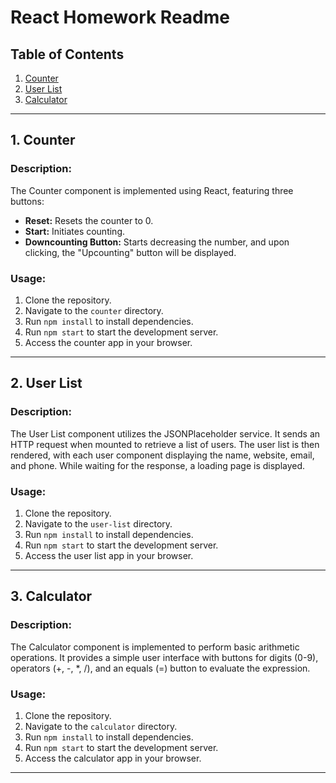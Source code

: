 # React Homework Readme

## Table of Contents
1. [Counter](#counter)
2. [User List](#user-list)
3. [Calculator](#calculator)

---

## 1. Counter

### Description:
The Counter component is implemented using React, featuring three buttons:
- **Reset:** Resets the counter to 0.
- **Start:** Initiates counting.
- **Downcounting Button:** Starts decreasing the number, and upon clicking, the "Upcounting" button will be displayed.

### Usage:
1. Clone the repository.
2. Navigate to the `counter` directory.
3. Run `npm install` to install dependencies.
4. Run `npm start` to start the development server.
5. Access the counter app in your browser.

---

## 2. User List

### Description:
The User List component utilizes the JSONPlaceholder service. It sends an HTTP request when mounted to retrieve a list of users. The user list is then rendered, with each user component displaying the name, website, email, and phone. While waiting for the response, a loading page is displayed.

### Usage:
1. Clone the repository.
2. Navigate to the `user-list` directory.
3. Run `npm install` to install dependencies.
4. Run `npm start` to start the development server.
5. Access the user list app in your browser.

---

## 3. Calculator

### Description:
The Calculator component is implemented to perform basic arithmetic operations. It provides a simple user interface with buttons for digits (0-9), operators (+, -, *, /), and an equals (=) button to evaluate the expression.

### Usage:
1. Clone the repository.
2. Navigate to the `calculator` directory.
3. Run `npm install` to install dependencies.
4. Run `npm start` to start the development server.
5. Access the calculator app in your browser.

---
